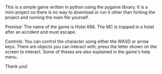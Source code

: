 This is a simple game written in python using the pygame library. It is a mini-project so there is no way to download or run it other than forking the project and running the main file yourself.

Premise:
The name of the game is Hotel 666. The MC is trapped in a hotel after an accident and must escape. 

Controls:
You can control the character using either the WASD or arrow keys. There are objects you can interact with; press the letter shown on the screen to interact. Some of theses are also explained in the game's help menu.

Thank you!
